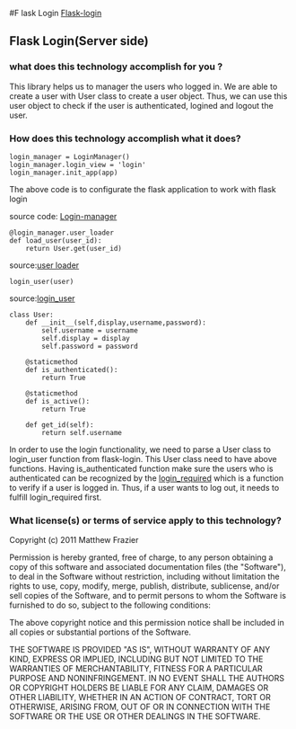 #F lask Login
[Flask-login](https://flask-login.readthedocs.io/en/latest/)

## Flask Login(Server side)

### what does this technology accomplish for you ?
    
This library helps us to manager the users who logged in. We are able to create a
user with User class to create a user object. Thus, we can use this user object to 
check if the user is authenticated, logined and logout the user.

### How does this technology accomplish what it does?

```
login_manager = LoginManager()
login_manager.login_view = 'login'
login_manager.init_app(app)
```    
The above code is to configurate the flask application to work with flask login

source code: [Login-manager](https://flask-login.readthedocs.io/en/latest/_modules/flask_login/login_manager.html#LoginManager)

``` 
@login_manager.user_loader
def load_user(user_id):
    return User.get(user_id)
``` 
source:[user loader](https://flask-login.readthedocs.io/en/latest/_modules/flask_login/login_manager.html#LoginManager.user_loader)
``` 
login_user(user)
``` 
source:[login_user](https://flask-login.readthedocs.io/en/latest/_modules/flask_login/utils.html#login_user)
``` 
class User:
    def __init__(self,display,username,password):
        self.username = username
        self.display = display
        self.password = password

    @staticmethod
    def is_authenticated():
        return True

    @staticmethod
    def is_active():
        return True

    def get_id(self):
        return self.username
``` 
In order to use the login functionality, we need to parse a User class to login_user
function from flask-login. This User class need to have above functions. Having
is_authenticated function make sure the users who is authenticated can be recognized 
by the [login_required](https://flask-login.readthedocs.io/en/latest/_modules/flask_login/utils.html#login_required) 
which is a function to verify if a user is logged in. Thus, if a user wants to log
out, it needs to fulfill login_required first.

### What license(s) or terms of service apply to this technology?
Copyright (c) 2011 Matthew Frazier

Permission is hereby granted, free of charge, to any person
obtaining a copy of this software and associated documentation
files (the "Software"), to deal in the Software without
restriction, including without limitation the rights to use,
copy, modify, merge, publish, distribute, sublicense, and/or sell
copies of the Software, and to permit persons to whom the
Software is furnished to do so, subject to the following
conditions:

The above copyright notice and this permission notice shall be
included in all copies or substantial portions of the Software.

THE SOFTWARE IS PROVIDED "AS IS", WITHOUT WARRANTY OF ANY KIND,
EXPRESS OR IMPLIED, INCLUDING BUT NOT LIMITED TO THE WARRANTIES
OF MERCHANTABILITY, FITNESS FOR A PARTICULAR PURPOSE AND
NONINFRINGEMENT. IN NO EVENT SHALL THE AUTHORS OR COPYRIGHT
HOLDERS BE LIABLE FOR ANY CLAIM, DAMAGES OR OTHER LIABILITY,
WHETHER IN AN ACTION OF CONTRACT, TORT OR OTHERWISE, ARISING
FROM, OUT OF OR IN CONNECTION WITH THE SOFTWARE OR THE USE OR
OTHER DEALINGS IN THE SOFTWARE.
